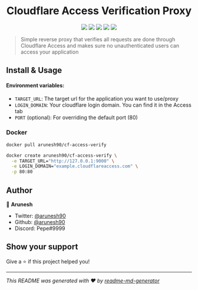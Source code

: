 <h1 align="center">Cloudflare Access Verification Proxy</h1>
<p align="center">
  <img src="https://img.shields.io/github/languages/top/arunesh90/CF-Access-verify.svg" />
  <img src="https://img.shields.io/github/license/arunesh90/CF-Access-verify.svg" />
  <img src="https://gitlab.com/arunesh90/CF-Access-verify/badges/master/pipeline.svg" />
  <img src="https://images.microbadger.com/badges/image/arunesh90/cf-access-verify.svg" />
  <img src="https://images.microbadger.com/badges/image/arunesh90/cf-access-verify.svg" />
</p>

> Simple reverse proxy that verifies all requests are done through Cloudflare Access and makes sure no unauthenticated users can access your application

## Install & Usage

#### Environment variables: 
* `TARGET_URL`: The target url for the application you want to use/proxy
* `LOGIN_DOMAIN`: Your cloudflare login domain. You can find it in the Access tab
* `PORT` (optional): For overriding the default port (80)


### Docker
```sh
docker pull arunesh90/cf-access-verify

docker create arunesh90/cf-access-verify \
  -e TARGET_URL="http://127.0.0.1:9000" \
  -e LOGIN_DOMAIN="example.cloudflareaccess.com" \
  -p 80:80
```

## Author

👤 **Arunesh**

* Twitter: [@arunesh90](https://twitter.com/arunesh90)
* Github: [@arunesh90](https://github.com/arunesh90)
* Discord: Pepe#9999

## Show your support

Give a ⭐️ if this project helped you!

***
_This README was generated with ❤️ by [readme-md-generator](https://github.com/kefranabg/readme-md-generator)_